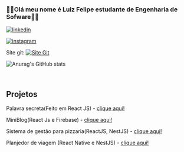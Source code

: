 ### 👨‍💻Olá meu nome é Luiz Felipe estudante de Engenharia de Sofware👨‍💻
[![linkedin](https://img.shields.io/badge/LinkedIn-0077B5?style=for-the-badge&logo=linkedin&logoColor=white)](https://www.linkedin.com/in/luiz-felipe-silveira-zomer-647386266/)

[![instagram](https://img.shields.io/badge/Instagram-E4405F?style=for-the-badge&logo=instagram&logoColor=white)](https://www.instagram.com/luiz_zomer/)

Site git: [![Site Git](https://img.shields.io/badge/GIT-E44C30?style=for-the-badge&logo=git&logoColor=white)]( https://luizzomer.github.io/Site-git/)


![Anurag's GitHub stats](https://github-readme-stats.vercel.app/api?username=LuizZomer&show_icons=true&theme=radical)
<div style="display: inline_block"><br/>

## Projetos

Palavra secreta(Feito em React JS) - [clique aqui!](https://luizzomer.github.io/Palavra_secreta/)

MiniBlog(React Js e Firebase) - [clique aqui!](http://projeto-mini-blog-two.vercel.app)

Sistema de gestão para pizzaria(ReactJS, NestJS) - [clique aqui!](https://github.com/LuizZomer/projetoWeb)

Planjedor de viagem (React Native e NestJS) - [clique aqui!](https://github.com/LuizZomer/PlanejadorViagem)
